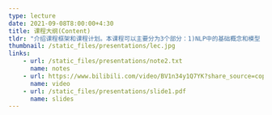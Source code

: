 ```yaml
---
type: lecture
date: 2021-09-08T8:00:00+4:30
title: 课程大纲(Content)
tldr: "介绍课程框架和课程计划。本课程可以主要分为3个部分：1)NLP中的基础概念和模型 2)针对NLP的机器学习算法 3)NLP中的神经网络模型"
thumbnail: /static_files/presentations/lec.jpg
links: 
    - url: /static_files/presentations/note2.txt
      name: notes
    - url: https://www.bilibili.com/video/BV1n34y1Q7YK?share_source=copy_web
      name: video
    - url: /static_files/presentations/slide1.pdf
      name: slides
---
```

